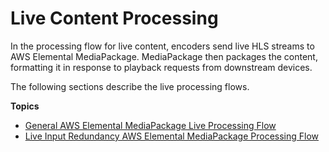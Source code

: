 # Live Content Processing<a name="what-is-flow-live"></a>

In the processing flow for live content, encoders send live HLS streams to AWS Elemental MediaPackage\. MediaPackage then packages the content, formatting it in response to playback requests from downstream devices\. 

The following sections describe the live processing flows\.

**Topics**
+ [General AWS Elemental MediaPackage Live Processing Flow](what-is-flow-gen.md)
+ [Live Input Redundancy AWS Elemental MediaPackage Processing Flow](what-is-flow-ir.md)